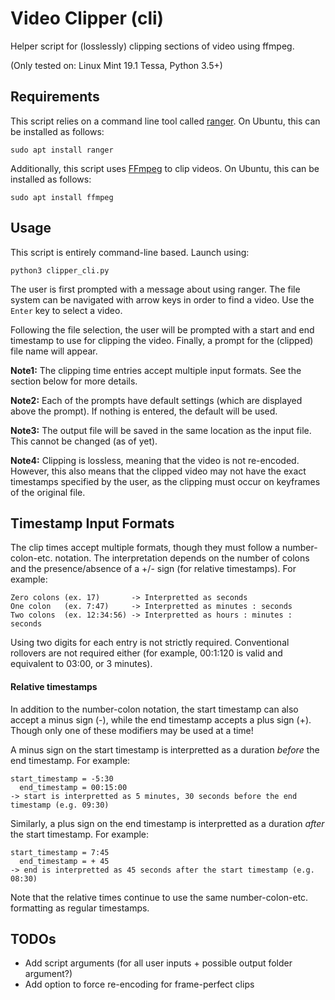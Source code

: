 # Video Clipper (cli)

Helper script for (losslessly) clipping sections of video using ffmpeg.

(Only tested on: Linux Mint 19.1 Tessa, Python 3.5+)

## Requirements

This script relies on a command line tool called [ranger](https://github.com/ranger/ranger). On Ubuntu, this can be installed as follows:

`sudo apt install ranger`

Additionally, this script uses [FFmpeg](https://ffmpeg.org/) to clip videos. On Ubuntu, this can be installed as follows:

`sudo apt install ffmpeg`

## Usage

This script is entirely command-line based. Launch using:

`python3 clipper_cli.py`

The user is first prompted with a message about using ranger. The file system can be navigated with arrow keys in order to find a video. Use the ```Enter``` key to select a video.

Following the file selection, the user will be prompted with a start and end timestamp to use for clipping the video. Finally, a prompt for the (clipped) file name will appear. 

**Note1:** The clipping time entries accept multiple input formats. See the section below for more details.

**Note2:** Each of the prompts have default settings (which are displayed above the prompt). If nothing is entered, the default will be used.

**Note3:** The output file will be saved in the same location as the input file. This cannot be changed (as of yet).

**Note4:** Clipping is lossless, meaning that the video is not re-encoded. However, this also means that the clipped video may not have the exact timestamps specified by the user, as the clipping must occur on keyframes of the original file.

## Timestamp Input Formats

The clip times accept multiple formats, though they must follow a number-colon-etc. notation. The interpretation depends on the number of colons and the presence/absence of a +/- sign (for relative timestamps). For example:

```
Zero colons (ex. 17)       -> Interpretted as seconds
One colon   (ex. 7:47)     -> Interpretted as minutes : seconds
Two colons  (ex. 12:34:56) -> Interpretted as hours : minutes : seconds
```

Using two digits for each entry is not strictly required. Conventional rollovers are not required either (for example, 00:1:120 is valid and equivalent to 03:00, or 3 minutes).

#### Relative timestamps

In addition to the number-colon notation, the start timestamp can also accept a minus sign (-), while the end timestamp accepts a plus sign (+). Though only one of these modifiers may be used at a time!

A minus sign on the start timestamp is interpretted as a duration *before* the end timestamp. For example:

```
start_timestamp = -5:30
  end_timestamp = 00:15:00
-> start is interpretted as 5 minutes, 30 seconds before the end timestamp (e.g. 09:30)
```

Similarly, a plus sign on the end timestamp is interpretted as a duration *after* the start timestamp. For example:

```
start_timestamp = 7:45
  end_timestamp = + 45
-> end is interpretted as 45 seconds after the start timestamp (e.g. 08:30)
```

Note that the relative times continue to use the same number-colon-etc. formatting as regular timestamps.

## TODOs

- Add script arguments (for all user inputs + possible output folder argument?)
- Add option to force re-encoding for frame-perfect clips

